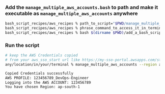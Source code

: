 ### Add the `manage_multiple_aws_accounts.bash` to path and make it executable as `manage_multiple_aws_accounts` anywhere

```bash
bash_script_recipes/aws_recipes % path_to_script="$PWD/manage_multiple_aws_accounts.bash"
bash_script_recipes/aws_recipes % phrase_command_to_access_it_in_terminal="manage_multiple_aws_accounts"
bash_script_recipes/aws_recipes % bash $(dirname $PWD)/add_a_bash_script_to_bashrc.bash $path_to_script $phrase_command_to_access_it_in_terminal && source ~/.zshrc  && exec $SHELL 
```

### Run the script

```bash
# keep the AWS Credentials copied 
# from your aws_sso_start url like https://my-sso-portal.awsapps.com/start
any/location/in/your/terminal % manage_multiple_aws_accounts --region ap-south-1

Copied Credentials successfully
AWS PROFILE: 123456789_DevOps-Engineer
Logging into the AWS ACCOUNT: 123456789
You have chosen Region: ap-south-1
```


